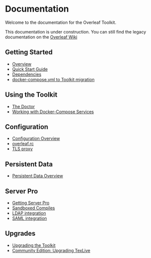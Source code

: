 # Documentation 

Welcome to the documentation for the Overleaf Toolkit.

This documentation is under construction. You can still find the legacy
documentation on the [Overleaf Wiki](https://github.com/overleaf/overleaf/wiki)


## Getting Started

- [Overview](./overview.md)
- [Quick Start Guide](./quick-start-guide.md)
- [Dependencies](./dependencies.md)
- [docker-compose.yml to Toolkit migration](./docker-compose-to-toolkit-migration.md)


## Using the Toolkit

- [The Doctor](./the-doctor.md)
- [Working with Docker-Compose Services](./docker-compose.md)


## Configuration

- [Configuration Overview](./configuration.md)
- [overleaf.rc](./overleaf-rc.md)
- [TLS proxy](./tls-proxy.md)


## Persistent Data

- [Persistent Data Overview](./persistent-data.md)


## Server Pro

- [Getting Server Pro](./getting-server-pro.md)
- [Sandboxed Compiles](./sandboxed-compiles.md)
- [LDAP integration](./ldap.md)
- [SAML integration](./saml.md)


## Upgrades

- [Upgrading the Toolkit](./upgrading.md)
- [Community Edition: Upgrading TexLive](./ce-upgrading-texlive.md)
